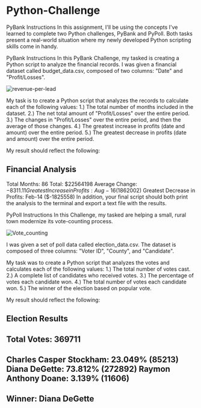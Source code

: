 # Python-Challenge

PyBank Instructions
In this assignment, I'll be using the concepts I've learned to complete two Python challenges, PyBank and PyPoll. Both tasks present a real-world situation where my newly developed Python scripting skills come in handy.

PyBank Instructions
In this PyBank Challenge, my tasked is creating a Python script to analyze the financial records. I was given a financial dataset called budget_data.csv, composed of two columns: "Date" and "Profit/Losses".

![revenue-per-lead](https://user-images.githubusercontent.com/120751287/224533734-ff980528-e1a1-42c7-9e95-d6ae3734018e.png)

My task is to create a Python script that analyzes the records to calculate each of the following values:
  1.) The total number of months included in the dataset.
  2.) The net total amount of "Profit/Losses" over the entire period.
  3.) The changes in "Profit/Losses" over the entire period, and then the average of those changes.
  4.) The greatest increase in profits (date and amount) over the entire period.
  5.) The greatest decrease in profits (date and amount) over the entire period.

My result should reflect the following:

Financial Analysis
----------------------------
Total Months: 86
Total: $22564198
Average Change: $-8311.11
Greatest Increase in Profits: Aug-16 ($1862002)
Greatest Decrease in Profits: Feb-14 ($-1825558)
In addition, your final script should both print the analysis to the terminal and export a text file with the results.

PyPoll Instructions
In this Challenge, my tasked are helping a small, rural town modernize its vote-counting process.

![Vote_counting](https://user-images.githubusercontent.com/120751287/224533741-dc1e7bfb-e048-45ae-ae60-97af8b006c50.png)

I was given a set of poll data called election_data.csv. The dataset is composed of three columns: "Voter ID", "County", and "Candidate". 

My task was to create a Python script that analyzes the votes and calculates each of the following values:
  1.) The total number of votes cast.
  2.) A complete list of candidates who received votes.
  3.) The percentage of votes each candidate won.
  4.) The total number of votes each candidate won.
  5.) The winner of the election based on popular vote.

My result should reflect the following:

Election Results
-------------------------
Total Votes: 369711
-------------------------
Charles Casper Stockham: 23.049% (85213)
Diana DeGette: 73.812% (272892)
Raymon Anthony Doane: 3.139% (11606)
-------------------------
Winner: Diana DeGette
-------------------------
